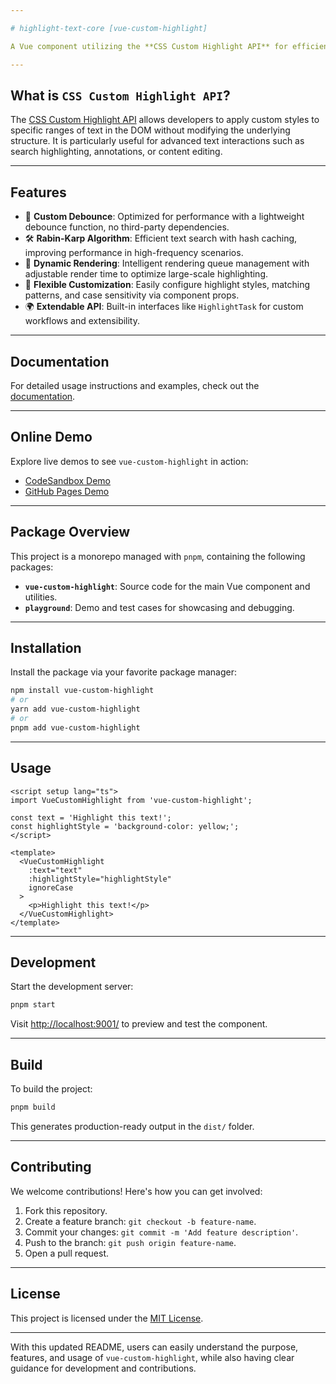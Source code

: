 ```yaml
---

# highlight-text-core [vue-custom-highlight]

A Vue component utilizing the **CSS Custom Highlight API** for efficient and flexible text highlighting.

---
```


## **What is `CSS Custom Highlight API`?**

The [CSS Custom Highlight API](https://developer.mozilla.org/en-US/docs/Web/API/CSS_Custom_Highlight_API) allows developers to apply custom styles to specific ranges of text in the DOM without modifying the underlying structure. It is particularly useful for advanced text interactions such as search highlighting, annotations, or content editing.

---

## **Features**

- 🚀 **Custom Debounce**: Optimized for performance with a lightweight debounce function, no third-party dependencies.
- 🛠 **Rabin-Karp Algorithm**: Efficient text search with hash caching, improving performance in high-frequency scenarios.
- 📜 **Dynamic Rendering**: Intelligent rendering queue management with adjustable render time to optimize large-scale highlighting.
- 🎨 **Flexible Customization**: Easily configure highlight styles, matching patterns, and case sensitivity via component props.
- 🌍 **Extendable API**: Built-in interfaces like `HighlightTask` for custom workflows and extensibility.

---

## **Documentation**

For detailed usage instructions and examples, check out the [documentation](./packages/vue-custom-highlight/README.md).

---

## **Online Demo**

Explore live demos to see `vue-custom-highlight` in action:

- [CodeSandbox Demo](https://codesandbox.io/p/github/Duri686/highlight-text-core/main?embed=1&import=true)
- [GitHub Pages Demo](https://github.com/Duri686/highlight-text-core)

---

## **Package Overview**

This project is a monorepo managed with `pnpm`, containing the following packages:

- **`vue-custom-highlight`**: Source code for the main Vue component and utilities.
- **`playground`**: Demo and test cases for showcasing and debugging.

---

## **Installation**

Install the package via your favorite package manager:

```bash
npm install vue-custom-highlight
# or
yarn add vue-custom-highlight
# or
pnpm add vue-custom-highlight
```

---

## **Usage**

```vue
<script setup lang="ts">
import VueCustomHighlight from 'vue-custom-highlight';

const text = 'Highlight this text!';
const highlightStyle = 'background-color: yellow;';
</script>

<template>
  <VueCustomHighlight
    :text="text"
    :highlightStyle="highlightStyle"
    ignoreCase
  >
    <p>Highlight this text!</p>
  </VueCustomHighlight>
</template>
```

---

## **Development**

Start the development server:

```bash
pnpm start
```

Visit [http://localhost:9001/](http://localhost:9001/) to preview and test the component.

---

## **Build**

To build the project:

```bash
pnpm build
```

This generates production-ready output in the `dist/` folder.

---

## **Contributing**

We welcome contributions! Here's how you can get involved:

1. Fork this repository.
2. Create a feature branch: `git checkout -b feature-name`.
3. Commit your changes: `git commit -m 'Add feature description'`.
4. Push to the branch: `git push origin feature-name`.
5. Open a pull request.

---

## **License**

This project is licensed under the [MIT License](./LICENSE).

---

With this updated README, users can easily understand the purpose, features, and usage of `vue-custom-highlight`, while also having clear guidance for development and contributions.
